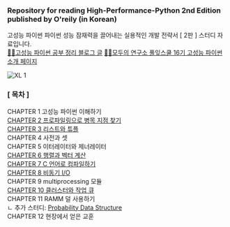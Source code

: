 

### Repository for reading High-Performance-Python 2nd Edition published by O'reily (in Korean)
고성능 파이썬 파이썬 성능 잠재력을 끌어내는 실용적인 개발 전략서 [ 2판 ] 스터디 자료입니다. <br/>
[🙋‍♀️고성능 파이썬 공부 정리 블로그 글](https://abc-project-tech.tistory.com/category/%EA%B3%A0%EC%84%B1%EB%8A%A5%20%ED%8C%8C%EC%9D%B4%EC%8D%AC)
[🙋‍♂️모두의 연구소 풀잎스쿨 16기 고성능 파이썬 소개 페이지](https://modulabs.co.kr/product/high-performance-python/) <br/>


![XL 1](https://user-images.githubusercontent.com/67178982/133422502-71bdeb11-9a7a-404a-a6ea-349287cb2f76.png)


### [ 목차 ]

CHAPTER 1 고성능 파이썬 이해하기 <br/>
[CHAPTER 2 프로파일링으로 병목 지점 찾기](https://github.com/joielee09/high-performance-python/blob/main/chapter_2%20%ED%94%84%EB%A1%9C%ED%8C%8C%EC%9D%BC%EB%A7%81%EC%9C%BC%EB%A1%9C%20%EB%B3%91%EB%AA%A9%20%EC%A7%80%EC%A0%90%20%EC%B0%BE%EA%B8%B0.ipynb) <br/>
[CHAPTER 3 리스트와 튜플](https://github.com/joielee09/high-performance-python/blob/main/chapter_3%20%EB%A6%AC%EC%8A%A4%ED%8A%B8%EC%99%80%20%ED%8A%9C%ED%94%8C.ipynb) <br/>
CHAPTER 4 사전과 셋 <br/>
CHAPTER 5 이터레이터와 제너레이터 <br/>
[CHAPTER 6 행렬과 벡터 계산](https://github.com/joielee09/high-performance-python/blob/main/chapter_6.%20%ED%96%89%EB%A0%AC%20%EB%B2%A1%ED%84%B0%20%EA%B3%84%EC%82%B0%20.ipynb) <br/>
[CHAPTER 7 C 언어로 컴파일하기](https://github.com/joielee09/high-performance-python/blob/main/chapter_7%20C%20%EC%96%B8%EC%96%B4%EB%A1%9C%20%EC%BB%B4%ED%8C%8C%EC%9D%BC%ED%95%98%EA%B8%B0.ipynb) <br/>
[CHAPTER 8 비동기 I/O](https://github.com/joielee09/high-performance-python/blob/main/chapter_8.%20%EB%B9%84%EB%8F%99%EA%B8%B0%20IO%20(2).zip) <br/>
CHAPTER 9 multiprocessing 모듈 <br/>
[CHAPTER 10 클러스터와 작업 큐](https://github.com/joielee09/high-performance-python/blob/main/chapter_10%20%ED%81%B4%EB%9F%AC%EC%8A%A4%ED%84%B0%EC%99%80%20%EC%9E%91%EC%97%85%20%ED%81%90.ipynb) <br/>
CHAPTER 11 RAMM 덜 사용하기 <br/>
ㄴ 추가 스터디: [Probability Data Structure](https://wild-soil-91a.notion.site/Probability-Data-Structure-7e2046910f75450cb2bebd9d9422eafb) <br/>
CHAPTER 12 현장에서 얻은 교훈 <br/>
